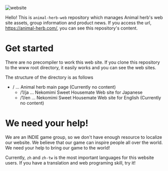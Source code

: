 ![website](https://user-images.githubusercontent.com/10524945/146676931-1bf45b72-351f-472d-bf22-c71202828693.jpg)

Hello! This is `animal-herb-web` repository which manages Animal herb's web site assets, group information and product news. If you access the url, https://animal-herb.com/, you can see this repository's content.

# Get started

There are no precompiler to work this web site. If you clone this repository to the www root directory, it easily works and you can see the web sites.

The structure of the directory is as follows

- / ... Animal herb main page (Currently no content)
  - /1/ja ... Nekomimi Sweet Housemate Web site for Japanese
  - /1/en ... Nekomimi Sweet Housemate Web site for English (Currently no content)

# We need your help!

We are an INDIE game group, so we don't have enough resource to localize our website. We believe that our game can inspire people all over the world. We need your help to bring our game to the world!

Currently, `zh` and `zh-tw` is the most important languages for this website users. If you have a translation and web programing skill, try it!
